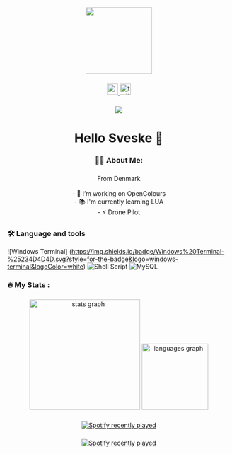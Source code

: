 <div align="center">
  <img height="150" src="https://media.giphy.com/media/v1.Y2lkPTc5MGI3NjExMm1obTZ4cnlyZHpsMTdtcnpqODQzNXYyaG5vN3dhcWR1YzUxenZ6ZiZlcD12MV9pbnRlcm5hbF9naWZfYnlfaWQmY3Q9Zw/cZASFBEveBypi/giphy.gif"  />
</div>

###

<div align="center">
  <a href="https://youtube.com/@denrigtigeflue" target="_blank">
    <img src="https://img.shields.io/static/v1?message=Youtube&logo=youtube&label=&color=FF0000&logoColor=white&labelColor=&style=for-the-badge" height="25" alt="youtube logo"  />
  </a>
  <a href="https://twitch.tv/denrigtigeflue" target="_blank">
    <img src="https://img.shields.io/static/v1?message=Twitch&logo=twitch&label=&color=9146FF&logoColor=white&labelColor=&style=for-the-badge" height="25" alt="twitch logo"  />
  </a>
</div>

###

<div align="center">
  <img src="https://profile-counter.glitch.me/LueFlue/count.svg?"  />
</div>

###

<h1 align="center">Hello Sveske 👋</h1>

###

<h3 align="center">👩‍💻  About Me:</h3>

###

<p align="center">From Denmark<br><br>- 🔭 I’m working on OpenColours<br>- 📚 I'm currently learning LUA<br>- ⚡ Drone Pilot</p>

###

<h3 align="left">🛠 Language and tools</h3>

![Windows Terminal] (https://img.shields.io/badge/Windows%20Terminal-%25234D4D4D.svg?style=for-the-badge&logo=windows-terminal&logoColor=white) ![Shell Script](https://img.shields.io/badge/shell_script-%23121011.svg?style=for-the-badge&logo=gnu-bash&logoColor=white) ![MySQL](https://img.shields.io/badge/mysql-%2300000f.svg?style=for-the-badge&logo=mysql&logoColor=white)

###

<div align="center">
</div>

###

<h3 align="left">🔥   My Stats :</h3>

###

<div align="center">
  <img src="https://github-readme-stats.vercel.app/api?username=LueFlue&hide_title=false&hide_rank=false&show_icons=true&include_all_commits=true&count_private=true&disable_animations=false&theme=dracula&locale=en&hide_border=false&order=1" height="250" alt="stats graph"  />
  <img src="https://github-readme-stats.vercel.app/api/top-langs?username=LueFlue&locale=en&hide_title=false&layout=compact&card_width=320&langs_count=5&theme=dracula&hide_border=false&order=2" height="150" alt="languages graph"  />
</div>

###

<div align="center">
  <a href="https://open.spotify.com/user/l2b5o6fzbu2f16226bfs118hz">
    <img src="https://spotify-recently-played-readme.vercel.app/api?user=l2b5o6fzbu2f16226bfs118hz&count=5&unique=false" alt="Spotify recently played"  />
  </a>
</div>

###

<div align="center">
  <a href="https://open.spotify.com/user/l2b5o6fzbu2f16226bfs118hz">
    <img src="https://spotify-recently-played-readme.vercel.app/api?user=l2b5o6fzbu2f16226bfs118hz&count=5" alt="Spotify recently played"  />
  </a>
</div>

###
